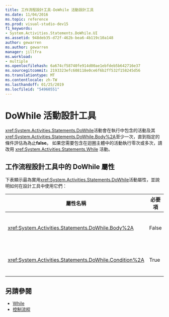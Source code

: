 ```yaml
---
title: 工作流程設計工具-DoWhile 活動設計工具
ms.date: 11/04/2016
ms.topic: reference
ms.prod: visual-studio-dev15
f1_keywords:
- System.Activities.Statements.DoWhile.UI
ms.assetid: 948deb35-d72f-462b-bea6-4b119c10a148
author: gewarren
ms.author: gewarren
manager: jillfra
ms.workload:
- multiple
ms.openlocfilehash: 6a674cf58740fe914d00ae1ebfdeb5b642716e37
ms.sourcegitcommit: 2193323efc608118e0ce6f6b2ff532f158245d56
ms.translationtype: MT
ms.contentlocale: zh-TW
ms.lasthandoff: 01/25/2019
ms.locfileid: "54960551"
---
```

# <a name="dowhile-activity-designer"></a>DoWhile 活動設計工具

<xref:System.Activities.Statements.DoWhile>活動會在執行中包含的活動及其<xref:System.Activities.Statements.DoWhile.Body%2A>至少一次，直到指定的條件評估為為止**false**。 如果您需要包含在迴圈主體中的活動執行零次或多次，請改用 <xref:System.Activities.Statements.While> 活動。

## <a name="dowhile-properties-in-the-workflow-designer"></a>工作流程設計工具中的 DoWhile 屬性

下表顯示最為實用<xref:System.Activities.Statements.DoWhile>活動屬性，並說明如何在設計工具中使用它們：

|屬性名稱|必要項|使用方式|
|-|--------------|-|
|<xref:System.Activities.Statements.DoWhile.Body%2A>|False|要執行的條件時的活動 **，則為 true**。 若要新增<xref:System.Activities.Statements.DoWhile.Body%2A>活動，請從工具箱拖曳到**主體**方塊**DoWhile**活動設計工具提示文字 「 置放活動 」 與。|
|<xref:System.Activities.Statements.DoWhile.Condition%2A>|True|在每次迴圈重複之後所要評估的條件。 若要設定<xref:System.Activities.Statements.DoWhile.Condition%2A>，輸入在 Visual Basic 運算式**條件**方塊**DoWhile**活動設計工具上或在屬性方格中。|

## <a name="see-also"></a>另請參閱

- [While](../workflow-designer/while-activity-designer.md)
- [控制流程](../workflow-designer/control-flow-activity-designers.md)